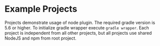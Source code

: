 # Example Projects
Projects demonstrate usage of node plugin. The required gradle version is 5.6 or higher. To initialize gradle wrapper
execute `gradle wrapper`.
Each project is independent from all other projects, but all projects use shared NodeJS and npm from root project.
